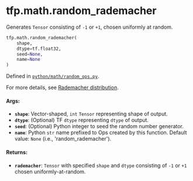 <div itemscope itemtype="http://developers.google.com/ReferenceObject">
<meta itemprop="name" content="tfp.math.random_rademacher" />
<meta itemprop="path" content="Stable" />
</div>

# tfp.math.random_rademacher

Generates `Tensor` consisting of `-1` or `+1`, chosen uniformly at random.

``` python
tfp.math.random_rademacher(
    shape,
    dtype=tf.float32,
    seed=None,
    name=None
)
```



Defined in [`python/math/random_ops.py`](https://github.com/tensorflow/probability/tree/master/tensorflow_probability/python/math/random_ops.py).

<!-- Placeholder for "Used in" -->

For more details, see [Rademacher distribution](
https://en.wikipedia.org/wiki/Rademacher_distribution).

#### Args:

* <b>`shape`</b>: Vector-shaped, `int` `Tensor` representing shape of output.
* <b>`dtype`</b>: (Optional) TF `dtype` representing `dtype` of output.
* <b>`seed`</b>: (Optional) Python integer to seed the random number generator.
* <b>`name`</b>: Python `str` name prefixed to Ops created by this function.
    Default value: `None` (i.e., 'random_rademacher').


#### Returns:

* <b>`rademacher`</b>: `Tensor` with specified `shape` and `dtype` consisting of `-1`
    or `+1` chosen uniformly-at-random.